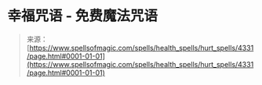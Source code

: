 <!--yml

category: 未分类

date: 2024-06-12 18:38:00

-->

# 幸福咒语 - 免费魔法咒语

> 来源：[https://www.spellsofmagic.com/spells/health_spells/hurt_spells/4331/page.html#0001-01-01](https://www.spellsofmagic.com/spells/health_spells/hurt_spells/4331/page.html#0001-01-01)
